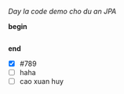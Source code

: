 
*Day la code demo cho du an JPA*

__begin__
````

````
__end__

- [X] #789
- [ ] haha
- [ ] cao xuan huy